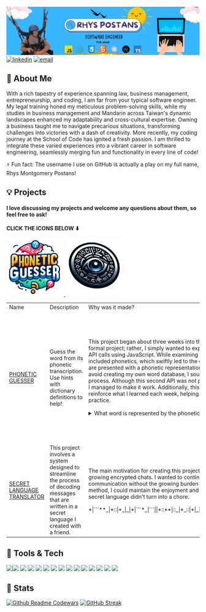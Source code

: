 ![banner](banner.png)
[![linkedin](https://img.shields.io/badge/linkedin-0A66C2?style=for-the-badge&logo=linkedin&logoColor=white)](https://www.linkedin.com/in/rhyspostans/)
[![email](https://img.shields.io/badge/email-D14836?style=for-the-badge&logo=gmail&logoColor=white)](mailto:rmp71171@gmail.com)


## 🚀 About Me
With a rich tapestry of experience spanning law, business management, entrepreneurship, and coding, I am far from your typical software engineer. My legal training honed my meticulous problem-solving skills, while my studies in business management and Mandarin across Taiwan's dynamic landscapes enhanced my adaptability and cross-cultural expertise. Owning a business taught me to navigate precarious situations, transforming challenges into victories with a dash of creativity. More recently, my coding journey at the School of Code has ignited a fresh passion. I am thrilled to integrate these varied experiences into a vibrant career in software engineering, seamlessly merging fun and functionality in every line of code!

⚡️ Fun fact: The username I use on GitHub is actually a play on my full name, Rhys Montgomery Postans!



## 💡 Projects 
#### I love discussing my projects and welcome any questions about them, so feel free to ask!
#### CLICK THE ICONS BELOW ⬇ 
<td>
    <a href="https://rhmopo.github.io/phoneticGuesser2.0/" target="_blank">
        <img src="Phonetic-guesser-logo.png" alt="Phonetic Guesser Logo" height="150px">
    </a>
</td>
<td>
    <a href="https://rhmopo.github.io/translator/" target="_blank">
        <img src="secret-translator-logo.svg" alt="Secret Language Translator Logo" height="150px">
    </a>
</td>


<table>
  <tr>
    <td>Name</td>
    <td>Description</td>
    <td>Why was it made?</td>
    <td>Tech used</td>
    <td>Status</td>
    

  </tr>
  <tr>
    <td><a href="https://rhmopo.github.io/phoneticGuesser2.0/" target="_blank">PHONETIC GUESSER</a><br></td>
    <td>Guess the word from its phonetic transcription. Use hints with dictionary definitions to help!</td>
    <td>This project began about three weeks into the School of Code. Initially, it wasn't designed as a formal project; rather, I simply wanted to experiment with some free APIs after learning how to make API calls using JavaScript. While examining the JSON response from a dictionary API, I noticed it included phonetics, which swiftly led to the creation of the basic concept for this game, where users are presented with a phonetic representation and must guess the corresponding word. Eager to avoid creating my own word database, I sought another API to automate the word generation process. Although this second API was not perfect due to compatibility issues between the two APIs, I managed to make it work. Additionally, this project became a valuable tool to implement and reinforce what I learned each week, helping to solidify my understanding and put my new skills into practice.<br><br> 

<details>
<summary>
What word is represented by the phonetic transcription [ɛɡˈzɑːmpl]? (Click to see answer)</summary>

**Answer:** ɛɡˈzɑːmpl = Example
</details></td>
    <td>
             <strong>Phonetic Guesser V.1</strong>: JavaScript, CSS3, HTML5, Node.js, Express.js, draw.io<br><br>
             <strong>Phonetic Guesser V.2</strong>: Next.js, React, JavaScript, GitHub Actions, Draw.io, Figma
    </td>
    <td>⏳ More functionality incoming...</td>      
  </tr>

  <tr>
    <td><a href="https://rhmopo.github.io/translator/" target="_blank">SECRET LANGUAGE TRANSLATOR</a></td>
    <td>This project involves a system designed to streamline the process of decoding messages that are written in a secret language I created with a friend.</td>
    <td>The main motivation for creating this project was the increasing amount of time it took to decode our growing encrypted chats. I wanted to continue enjoying the unique and private nature of our communication without the growing burden of manual decoding. By devising a secretive decoding method, I could maintain the enjoyment and pace of our conversations, ensuring that the fun of our secret language didn't turn into a chore.<br><br>*|```**_|*::|*_|_|*|```*_|```||*::**|::_|*_::|*|_|_|*_|```||**|_*|_|_|*_|```||*|```*_::|*_|```|*|```*|/\_|*|::_|**</td>
    <td>JavaScript, CSS3, HTML5</td>
    <td>✅ Completed</td>      
  </tr>
</table>



          




## 📲 Tools & Tech
<img src="https://cdn.jsdelivr.net/gh/devicons/devicon@latest/icons/javascript/javascript-original.svg" style="width: 50px; height: auto;" /><img src="https://cdn.jsdelivr.net/gh/devicons/devicon@latest/icons/react/react-original.svg" style="width: 50px; height: auto;"/>
<img src="https://cdn.jsdelivr.net/gh/devicons/devicon@latest/icons/nextjs/nextjs-original.svg" style="width: 50px; height: auto;" />
<img src="https://cdn.jsdelivr.net/gh/devicons/devicon@latest/icons/figma/figma-original.svg" style="width: 50px; height: auto;" />
<img src="https://cdn.jsdelivr.net/gh/devicons/devicon@latest/icons/postgresql/postgresql-original.svg" style="width: 50px; height: auto;" />
<img src="https://cdn.jsdelivr.net/gh/devicons/devicon@latest/icons/postman/postman-original.svg" style="width: 50px; height: auto;" />
<img src="https://cdn.jsdelivr.net/gh/devicons/devicon@latest/icons/canva/canva-original.svg" style="width: 50px; height: auto;" />
<img src="https://cdn.jsdelivr.net/gh/devicons/devicon@latest/icons/express/express-original.svg" style="width: 50px; height: auto;" />
<img src="https://cdn.jsdelivr.net/gh/devicons/devicon@latest/icons/github/github-original.svg" style="width: 50px; height: auto;" />
<img src="https://cdn.jsdelivr.net/gh/devicons/devicon@latest/icons/typescript/typescript-original.svg" style="width: 50px; height: auto;" />
<img src="https://cdn.jsdelivr.net/gh/devicons/devicon@latest/icons/vscode/vscode-original.svg" style="width: 50px; height: auto;" />
<img src="https://cdn.jsdelivr.net/gh/devicons/devicon@latest/icons/vitejs/vitejs-original.svg" style="width: 50px; height: auto;" />
<img src="https://cdn.jsdelivr.net/gh/devicons/devicon@latest/icons/githubactions/githubactions-original.svg" style="width: 50px; height: auto;" />
<img src="https://cdn.jsdelivr.net/gh/devicons/devicon@latest/icons/html5/html5-original-wordmark.svg" style="width: 50px; height: auto;" />
<img src="https://cdn.jsdelivr.net/gh/devicons/devicon@latest/icons/css3/css3-original-wordmark.svg" style="width: 50px; height: auto;" />


          
## 🔮 Stats
[![Github Readme Codewars](https://codewars-stats-ignacio-cuadra.vercel.app/?username=RhMoPo)](https://github.com/ignacio-cuadra/github-readme-codewars)
[![GitHub Streak](https://github-readme-streak-stats.herokuapp.com?user=RhMoPo&theme=blueberry&date_format=M%20j%5B%2C%20Y%5D)](https://git.io/streak-stats)  





